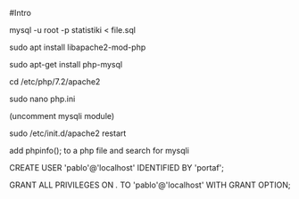 #Intro

mysql -u root -p statistiki < file.sql

sudo apt install libapache2-mod-php

sudo apt-get install php-mysql

cd /etc/php/7.2/apache2

sudo nano php.ini

(uncomment mysqli module)

sudo /etc/init.d/apache2 restart

add phpinfo(); to a php file and search for mysqli



CREATE USER 'pablo'@'localhost' IDENTIFIED BY 'portaf';

GRANT ALL PRIVILEGES ON *.* TO 'pablo'@'localhost' WITH GRANT OPTION;